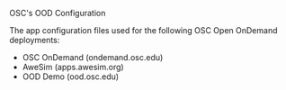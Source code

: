 OSC's OOD Configuration

The app configuration files used for the following OSC Open OnDemand
deployments:

- OSC OnDemand (ondemand.osc.edu)
- AweSim (apps.awesim.org)
- OOD Demo (ood.osc.edu)

